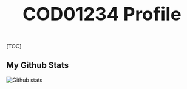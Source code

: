 <font size=7><p align="center">COD01234 Profile</p></font>
---
[TOC]
## My Github Stats
![Github stats](https://github-readme-stats.vercel.app/api?username=cod01234&theme=highcontrast&show_icons=true&count_private=true)
